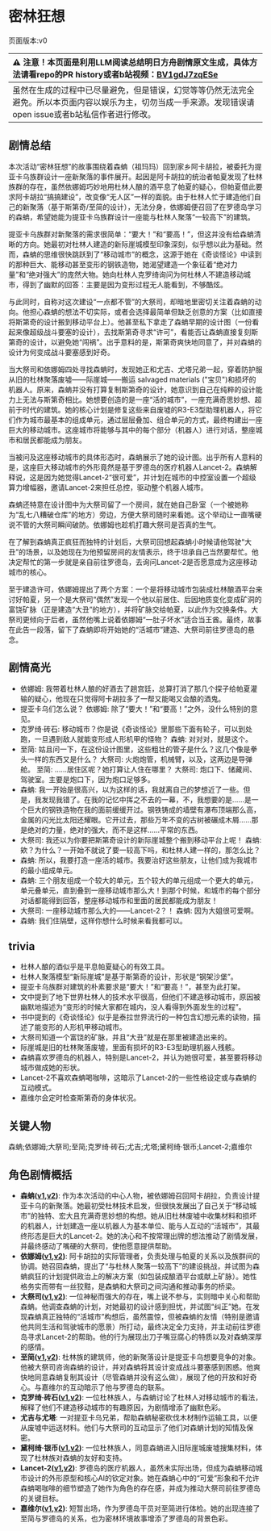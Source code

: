 # 密林狂想
页面版本:v0
 

| :warning: 注意！本页面是利用LLM阅读总结明日方舟剧情原文生成，具体方法请看repo的PR history或者b站视频：[BV1gdJ7zqESe](https://www.bilibili.com/video/BV1gdJ7zqESe/)         |
|:----------------------------|
| 虽然在生成的过程中已尽量避免，但是错误，幻觉等等仍然无法完全避免。所以本页面内容以娱乐为主，切勿当成一手来源。发现错误请open issue或者b站私信作者进行修改。|



## 剧情总结
本次活动“密林狂想”的故事围绕着森蚺（祖玛玛）回到家乡阿卡胡拉，被委托为提亚卡乌族群设计一座新聚落的事件展开。起因是阿卡胡拉的统治者帕夏发现了杜林族群的存在，虽然依娜姆巧妙地用杜林人酿的酒平息了帕夏的疑心，但帕夏借此要求阿卡胡拉“搞搞建设”，改变像“无人区”一样的面貌。由于杜林人忙于建造他们自己的新聚落（基于斯第奇/至简的设计），无法分身，依娜姆便召回了在罗德岛学习的森蚺，希望她能为提亚卡乌族群设计一座能与杜林人聚落“一较高下”的建筑。

提亚卡乌族群对新聚落的需求很简单：“要大！”和“要高！”，但这并没有给森蚺清晰的方向。她最初对杜林人建造的新际崖城模型印象深刻，似乎想以此为基础。然而，森蚺的思维很快跳跃到了“移动城市”的概念，这源于她在《奇谈怪论》中读到的那种巨大、能移动甚至变形的钢铁造物，她渴望建造一个象征着“绝对力量”和“绝对强大”的庞然大物。她向杜林人克罗绮询问为何杜林人不建造移动城市，得到了幽默的回答：主要是因为变形过程无人能看到，不够酷炫。

与此同时，自称对这次建设“一点都不管”的大祭司，却暗地里密切关注着森蚺的动向。他担心森蚺的想法不切实际，或者会选择最简单但缺乏创意的方案（比如直接将斯第奇的设计搬到移动平台上）。他甚至私下拿走了森蚺早期的设计图（一份看起来像超级战斗要塞的设计），去找斯第奇寻求“许可”，看能否让森蚺直接复刻斯第奇的设计，以避免她“闯祸”。出乎意料的是，斯第奇爽快地同意了，并对森蚺的设计为何变成战斗要塞感到好奇。

当大祭司和依娜姆四处寻找森蚺时，发现她正和尤吉、尤塔兄弟一起，穿着防护服从旧的杜林聚落废墟——际崖城——搬运 salvaged materials ("宝贝")和损坏的机器人。原来，森蚺并没有打算复制斯第奇的设计，她意识到自己在纯粹的设计能力上无法与斯第奇相比。她想要创造的是一座“活的城市”，一座充满奇思妙想、超前于时代的建筑。她的核心计划是修复这些来自废墟的R3-E3型助理机器人，将它们作为城市最基本的组成单元，通过层层叠加、组合单元的方式，最终构建出一座巨大的移动城市。这座城市将能够与其中的每个部分（机器人）进行对话，整座城市和居民都能成为朋友。

当被问及这座移动城市的具体形态时，森蚺展示了她的设计图。出乎所有人意料的是，这座巨大移动城市的外形竟然是基于罗德岛的医疗机器人Lancet-2。森蚺解释说，这是因为她觉得Lancet-2“很可爱”，并计划在城市的中控室设置一个超级算力增幅器，邀请Lancet-2来担任总控，驱动整个机器人城市。

森蚺还特意在设计图中为大祭司留了一个房间，就在她自己卧室（一个被她称为“乱七八糟破仓库”的地方）旁边，方便大祭司随时来看她。这个举动让一直嘴硬说不管的大祭司瞬间破防。依娜姆也趁机打趣大祭司是否真的生气。

在了解到森蚺真正疯狂而独特的计划后，大祭司回想起森蚺小时候请他驾驶“大丑”的场景，以及她现在为他预留房间的友情表示，终于坦承自己当然要帮忙。他决定帮忙的第一步就是亲自前往罗德岛，去询问Lancet-2是否愿意成为这座移动城市的核心。

至于建造许可，依娜姆提出了两个方案：一个是将移动城市包装成杜林酿酒平台来讨好帕夏，另一个是大祭司“偶然”发现一个他以前居住、后因地质变化变成矿洞的富饶矿脉（正是建造“大丑”的地方），并将矿脉交给帕夏，以此作为交换条件。大祭司更倾向于后者，虽然他嘴上说着依娜姆“一肚子坏水”适合当王酋。最终，故事在此告一段落，留下了森蚺即将开始她的“活城市”建造、大祭司前往罗德岛的悬念。
## 剧情高光
*   依娜姆: 我带着杜林人酿的好酒去了趟宫廷，总算打消了那几个探子给帕夏灌输的疑心，他现在只觉得阿卡胡拉多了一帮又能喝又会酿的酒鬼。
*   提亚卡乌们怎么说？
    依娜姆: 除了“要大！”和“要高！”之外，没什么特别的意见。
*   克罗绮·砖石: 移动城市？你是说《奇谈怪论》里那些下面有轮子，可以到处跑，一旦遇到敌人就能变形成人形机甲的怪物？
    森蚺: 对对对，就是这个。
*   至简: 姑且问一下，在这份设计图里，这些粗壮的管子是什么？这几个像是拳头一样的东西又是什么？
    大祭司: 火炮炮管，机械臂，以及，这两边是导弹舱。
    至简: ......居住区呢？她打算让人住在哪里？
    大祭司: 炮口下、储藏间、驾驶室。主要是炮口下，因为炮口足够多。
*   森蚺: 我一开始是很高兴，以为这样的话，我就离自己的梦想近了一些。但是，我发现我错了。在我的记忆中挥之不去的一幕，不，我想要的是......是一个巨大的钢铁造物在我的面前缓缓开过。钢铁铸成的墙壁有瀑布顶端那么高，金属的闪光比太阳还耀眼。它开过去，那些万年不变的古树被碾成木屑......那是绝对的力量，绝对的强大，而不是这样......平常的东西。
*   大祭司: 我还以为你要把斯第奇设计的新际崖城整个搬到移动平台上呢！
    森蚺: 欸？为什么？一开始不就说了要一较高下吗，和杜林人建一样的，那怎么比？
*   森蚺: 所以，我要打造一座活的城市。我要治好这些朋友，让他们成为我城市的最小组成单元。
*   森蚺: 三个朋友组成一个较大的单元，五个较大的单元组成一个更大的单元，单元叠单元，直到叠到一座移动城市那么大！到那个时候，和城市的每个部分对话都能得到回答，整座移动城市和里面的居民都能成为朋友！
*   大祭司: 一座移动城市那么大的——Lancet-2？！
    森蚺: 因为大姐很可爱啊。
*   森蚺: 我们住隔壁，这样你想什么时候来看我都可以。
## trivia
*   杜林人酿的酒似乎是平息帕夏疑心的有效工具。
*   杜林人聚落模型“新际崖城”是基于斯第奇的设计，形状是“钢架沙堡”。
*   提亚卡乌族群对建筑的朴素要求是“要大！”和“要高！”，甚至为此打架。
*   文中提到了地下世界杜林人的技术水平很高，但他们不建造移动城市，原因被幽默地描述为“变形的时候大家都在城内，没人看得到外面发生的过程”。
*   书中提到的《奇谈怪论》似乎是泰拉世界流行的一种包含幻想元素的读物，描述了能变形的人形机甲移动城市。
*   大祭司知道一个富饶的矿脉，并且“大丑”就是在那里被建造出来的。
*   际崖城是旧的杜林聚落废墟，里面有损坏的R3-E3型助理机器人残骸。
*   森蚺喜欢罗德岛的机器人，特别是Lancet-2，并认为她很可爱，甚至要将移动城市做成她的形状。
*   Lancet-2不喜欢森蚺喝咖啡，这暗示了Lancet-2的一些性格设定或与森蚺的互动模式。
*   嘉维尔会定时检查斯第奇的身体状况。
## 关键人物
森蚺;依娜姆;大祭司;至简;克罗绮·砖石;尤吉;尤塔;黛柯绮·银币;Lancet-2;嘉维尔
## 角色剧情概括
-   **森蚺([v1](../chars/char_416_zumama.md),[v2](../char_v3/char_416_zumama.md))**: 作为本次活动的中心人物，被依娜姆召回阿卡胡拉，负责设计提亚卡乌的新聚落。她最初受杜林技术启发，但很快发展出了自己关于“移动城市”的独特、宏大且充满奇思妙想的构想。她从旧杜林废墟中收集材料和损坏的机器人，计划建造一座以机器人为基本单位、能与人互动的“活城市”，其最终形态是巨大的Lancet-2。她的决心和不按常理出牌的想法推动了剧情发展，并最终感动了嘴硬的大祭司，使他愿意提供帮助。
-   **依娜姆([v1](../chars/extended_char_yi_na_mu.md),[v2](../char_v3/extended_char_yi_na_mu.md))**: 阿卡胡拉的实际管理者，负责处理与帕夏的关系以及族群间的协调。她召回森蚺，提出了“与杜林人聚落一较高下”的建设挑战，并试图为森蚺疯狂的计划提供政治上的解决方案（如包装成酿酒平台或献上矿脉）。她性格务实而带有一丝狡黠，是森蚺和大祭司之间沟通和推动事务的桥梁。
-   **大祭司([v1](../chars/extended_char_da_ji_si.md),[v2](../char_v3/extended_char_da_ji_si.md))**: 一位神秘而强大的存在，嘴上说不参与，实则暗中关心和帮助森蚺。他调查森蚺的计划，对她最初的设计感到担忧，并试图“纠正”她。在发现森蚺真正独特的“活城市”构想后，虽然震惊，但被森蚺的友情（特别是邀请他共同生活和驾驶城市的愿景）所打动，最终决定全力支持，并主动前往罗德岛寻求Lancet-2的帮助。他的行为展现出刀子嘴豆腐心的特质以及对森蚺深厚的感情。
-   **至简([v1](../chars/char_4054_malist.md),[v2](../char_v3/char_4054_malist.md))**: 杜林族的建筑师，他的新聚落设计是提亚卡乌想要竞争的对象。他被大祭司咨询森蚺的设计，并对森蚺将其设计变成战斗要塞感到困惑。他爽快地同意森蚺复制其设计（尽管森蚺并没有这么做），展现了他的开放和好奇心。与嘉维尔的互动暗示了他与罗德岛的联系。
-   **克罗绮·砖石([v1](../chars/extended_char_2cc593.md),[v2](../char_v3/extended_char_2cc593.md))**: 一位杜林族人，与森蚺讨论了杜林人对移动城市的看法，解释了他们不建造移动城市的有趣原因，为剧情增添了幽默色彩。
-   **尤吉与尤塔**: 一对提亚卡乌兄弟，帮助森蚺秘密砍伐木材制作运输工具，以便从废墟中运送材料。他们与大祭司的互动显示了他们对森蚺计划的知情及保密。
-   **黛柯绮·银币([v1](../chars/extended_char_7aec75.md),[v2](../char_v3/extended_char_7aec75.md))**: 一位杜林族人，同意森蚺进入旧际崖城废墟搜集材料，体现了杜林族对森蚺的友好和支持。
-   **Lancet-2([v1](../chars/char_285_medic2.md),[v2](../char_v3/char_285_medic2.md))**: 罗德岛的医疗机器人，虽然未实际出场，但成为森蚺移动城市设计的外形原型和核心AI的钦定对象。她在森蚺心中的“可爱”形象和不允许森蚺喝咖啡的细节塑造了她作为角色的存在感，并成为推动大祭司前往罗德岛的关键目标。
-   **嘉维尔([v1](../chars/char_187_ccheal.md),[v2](../char_v3/char_187_ccheal.md))**: 短暂出场，作为罗德岛干员对至简进行体检。她的出现连接了至简与罗德岛的关系，也为密林环境故事增添了罗德岛的背景色彩。